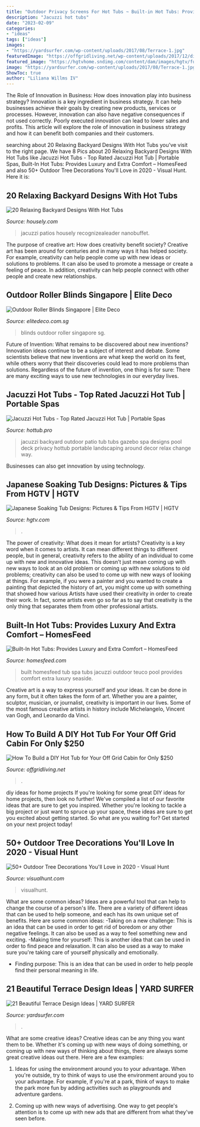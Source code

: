 ```yaml
---
title: "Outdoor Privacy Screens For Hot Tubs ~ Built-in Hot Tubs: Provides Luxury And Extra Comfort – Homesfeed"
description: "Jacuzzi hot tubs"
date: "2023-02-09"
categories:
- "ideas"
tags: ["ideas"]
images:
- "https://yardsurfer.com/wp-content/uploads/2017/08/Terrace-1.jpg"
featuredImage: "https://offgridliving.net/wp-content/uploads/2017/12/diy-hot-tub-1068x530.jpg"
featured_image: "https://hgtvhome.sndimg.com/content/dam/images/hgtv/fullset/2012/3/27/1/HORJD305_Rustic-Asian-Inspired-Outdoor-Bathtub_s4x3.jpg.rend.hgtvcom.616.462.suffix/1400967385624.jpeg"
image: "https://yardsurfer.com/wp-content/uploads/2017/08/Terrace-1.jpg"
ShowToc: true
author: "Liliana Willms IV"
---
```



The Role of Innovation in Business: How does innovation play into business strategy?
Innovation is a key ingredient in business strategy. It can help businesses achieve their goals by creating new products, services or processes. However, innovation can also have negative consequences if not used correctly. Poorly executed innovation can lead to lower sales and profits. This article will explore the role of innovation in business strategy and how it can benefit both companies and their customers.

	

		
searching about 20 Relaxing Backyard Designs With Hot Tubs you've visit to the right page. We have 8 Pics about 20 Relaxing Backyard Designs With Hot Tubs like Jacuzzi Hot Tubs - Top Rated Jacuzzi Hot Tub | Portable Spas, Built-In Hot Tubs: Provides Luxury and Extra Comfort – HomesFeed and also 50+ Outdoor Tree Decorations You&#039;ll Love in 2020 - Visual Hunt. Here it is:
		
    
## 20 Relaxing Backyard Designs With Hot Tubs

<img loading=lazy src="https://a5j0u479x2t4e35gducjhz15-wpengine.netdna-ssl.com/wp-content/uploads/2016/11/back-yard-with-hot-tub-patio-design-ideas-560ce5a18da80e08-750x563.jpg" onerror="this.onerror=null;this.src='https://tse2.mm.bing.net/th?id=OIP.Yo6MNiLRTvm6d5xMapyWHAHaFj&amp;pid=15.1';" alt="20 Relaxing Backyard Designs With Hot Tubs">

_Source: housely.com_

>jacuzzi patios housely recognizealeader nanobuffet. 

	

The purpose of creative art: How does creativity benefit society?
Creative art has been around for centuries and in many ways it has helped society. For example, creativity can help people come up with new ideas or solutions to problems. It can also be used to promote a message or create a feeling of peace. In addition, creativity can help people connect with other people and create new relationships.

    
## Outdoor Roller Blinds Singapore | Elite Deco

<img loading=lazy src="http://www.elitedeco.com.sg/wp-content/uploads/2014/03/20131017_105438-700x443.jpg" onerror="this.onerror=null;this.src='https://tse3.mm.bing.net/th?id=OIP.5yO0BUICaqgz_jaelfY5GAHaEr&amp;pid=15.1';" alt="Outdoor Roller Blinds Singapore | Elite Deco">

_Source: elitedeco.com.sg_

>blinds outdoor roller singapore sg. 

	

Future of Invention: What remains to be discovered about new inventions?
Innovation ideas continue to be a subject of interest and debate. Some scientists believe that new inventions are what keep the world on its feet, while others worry that their discoveries could lead to more problems than solutions. Regardless of the future of invention, one thing is for sure: There are many exciting ways to use new technologies in our everyday lives.

    
## Jacuzzi Hot Tubs - Top Rated Jacuzzi Hot Tub | Portable Spas

<img loading=lazy src="https://hottub.pro/wp-content/uploads/2016/08/JACUZZE-HOT-TUBS.jpg" onerror="this.onerror=null;this.src='https://tse1.mm.bing.net/th?id=OIP.U0rHbKDYeBvwOTa2fJkWDQHaFa&amp;pid=15.1';" alt="Jacuzzi Hot Tubs - Top Rated Jacuzzi Hot Tub | Portable Spas">

_Source: hottub.pro_

>jacuzzi backyard outdoor patio tub tubs gazebo spa designs pool deck privacy hottub portable landscaping around decor relax change way. 

	

Businesses can also get innovation by using technology.

    
## Japanese Soaking Tub Designs: Pictures &amp; Tips From HGTV | HGTV

<img loading=lazy src="https://hgtvhome.sndimg.com/content/dam/images/hgtv/fullset/2012/3/27/1/HORJD305_Rustic-Asian-Inspired-Outdoor-Bathtub_s4x3.jpg.rend.hgtvcom.616.462.suffix/1400967385624.jpeg" onerror="this.onerror=null;this.src='https://tse2.mm.bing.net/th?id=OIP.K7j3po_lxloWGYRznQB7-gHaFj&amp;pid=15.1';" alt="Japanese Soaking Tub Designs: Pictures &amp; Tips From HGTV | HGTV">

_Source: hgtv.com_

>. 

	

The power of creativity: What does it mean for artists?
Creativity is a key word when it comes to artists. It can mean different things to different people, but in general, creativity refers to the ability of an individual to come up with new and innovative ideas. This doesn’t just mean coming up with new ways to look at an old problem or coming up with new solutions to old problems; creativity can also be used to come up with new ways of looking at things. For example, if you were a painter and you wanted to create a painting that depicted the history of art, you might come up with something that showed how various Artists have used their creativity in order to create their work. In fact, some artists even go so far as to say that creativity is the only thing that separates them from other professional artists.

    
## Built-In Hot Tubs: Provides Luxury And Extra Comfort – HomesFeed

<img loading=lazy src="https://homesfeed.com/wp-content/uploads/2015/04/square-large-hot-tub-with-white-wide-frame-wood-planks-floor-for-outdoor-a-pair-of-white-chairs-for-pool-luxurious-outdoor-pool-furniture-set-for-porch.jpg" onerror="this.onerror=null;this.src='https://tse2.mm.bing.net/th?id=OIP.d38Cv1R2L-8jN8j3iIIu6QHaC3&amp;pid=15.1';" alt="Built-In Hot Tubs: Provides Luxury and Extra Comfort – HomesFeed">

_Source: homesfeed.com_

>built homesfeed tub spa tubs jacuzzi outdoor teuco pool provides comfort extra luxury seaside. 

	

Creative art is a way to express yourself and your ideas. It can be done in any form, but it often takes the form of art. Whether you are a painter, sculptor, musician, or journalist, creativity is important in our lives. Some of the most famous creative artists in history include Michelangelo, Vincent van Gogh, and Leonardo da Vinci.

    
## How To Build A DIY Hot Tub For Your Off Grid Cabin For Only $250

<img loading=lazy src="https://offgridliving.net/wp-content/uploads/2017/12/diy-hot-tub-1068x530.jpg" onerror="this.onerror=null;this.src='https://tse3.mm.bing.net/th?id=OIP.l0Dg0BprZNuHYE-VDW_6pQHaDr&amp;pid=15.1';" alt="How To Build a DIY Hot Tub for Your Off Grid Cabin for Only $250">

_Source: offgridliving.net_

>. 

	

diy ideas for home projects
If you're looking for some great DIY ideas for home projects, then look no further! We've compiled a list of our favorite ideas that are sure to get you inspired.
Whether you're looking to tackle a big project or just want to spruce up your space, these ideas are sure to get you excited about getting started. So what are you waiting for? Get started on your next project today!

    
## 50+ Outdoor Tree Decorations You&#039;ll Love In 2020 - Visual Hunt

<img loading=lazy src="https://visualhunt.com/photos/title/outdoor-tree-decorations.jpg" onerror="this.onerror=null;this.src='https://tse1.mm.bing.net/th?id=OIP.1zoRMlFZddhudotYAouLlwHaE5&amp;pid=15.1';" alt="50+ Outdoor Tree Decorations You&#039;ll Love in 2020 - Visual Hunt">

_Source: visualhunt.com_

>visualhunt. 

	

What are some common ideas?
Ideas are a powerful tool that can help to change the course of a person's life. There are a variety of different ideas that can be used to help someone, and each has its own unique set of benefits. Here are some common ideas: 
-Taking on a new challenge: This is an idea that can be used in order to get rid of boredom or any other negative feelings. It can also be used as a way to feel something new and exciting. 
-Making time for yourself: This is another idea that can be used in order to find peace and relaxation. It can also be used as a way to make sure you're taking care of yourself physically and emotionally. 
- Finding purpose: This is an idea that can be used in order to help people find their personal meaning in life.

    
## 21 Beautiful Terrace Design Ideas | YARD SURFER

<img loading=lazy src="https://yardsurfer.com/wp-content/uploads/2017/08/Terrace-1.jpg" onerror="this.onerror=null;this.src='https://tse3.mm.bing.net/th?id=OIP.Nkq0Ivj5xp4x0-he6NwkiQHaLH&amp;pid=15.1';" alt="21 Beautiful Terrace Design Ideas | YARD SURFER">

_Source: yardsurfer.com_

>. 

	

What are some creative ideas?
Creative ideas can be any thing you want them to be. Whether it's coming up with new ways of doing something, or coming up with new ways of thinking about things, there are always some great creative ideas out there. Here are a few examples: 
1. Ideas for using the environment around you to your advantage. When you're outside, try to think of ways to use the environment around you to your advantage. For example, if you're at a park, think of ways to make the park more fun by adding activities such as playgrounds and adventure gardens. 

2. Coming up with new ways of advertising. One way to get people's attention is to come up with new ads that are different from what they've seen before.

